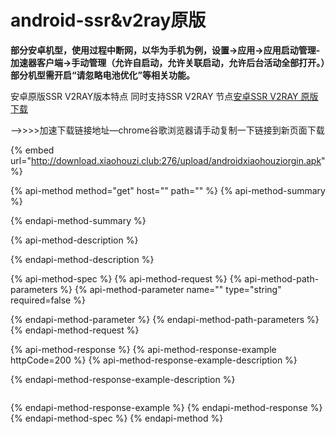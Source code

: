 # android-ssr&v2ray原版



**部分安卓机型，使用过程中断网，以华为手机为例，设置-&gt;应用-&gt;应用启动管理-加速器客户端-&gt;手动管理（允许自启动，允许关联启动，允许后台活动全部打开。）部分机型需开启“请忽略电池优化”等相关功能。**

安卓原版SSR V2RAY版本特点 同时支持SSR V2RAY 节点[安卓SSR V2RAY 原版下载](https://www.shenlejiang.xyz/upload/androidxiaohouziorgin.apk)

—-&gt;&gt;&gt;&gt;加速下载链接地址—chrome谷歌浏览器请手动复制一下链接到新页面下载

{% embed url="http://download.xiaohouzi.club:276/upload/androidxiaohouziorgin.apk" %}

{% api-method method="get" host="" path="" %}
{% api-method-summary %}

{% endapi-method-summary %}

{% api-method-description %}

{% endapi-method-description %}

{% api-method-spec %}
{% api-method-request %}
{% api-method-path-parameters %}
{% api-method-parameter name="" type="string" required=false %}

{% endapi-method-parameter %}
{% endapi-method-path-parameters %}
{% endapi-method-request %}

{% api-method-response %}
{% api-method-response-example httpCode=200 %}
{% api-method-response-example-description %}

{% endapi-method-response-example-description %}

```

```
{% endapi-method-response-example %}
{% endapi-method-response %}
{% endapi-method-spec %}
{% endapi-method %}

